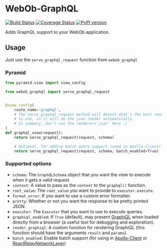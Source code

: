 # WebOb-GraphQL

[![Build Status](https://travis-ci.org/graphql-python/webob-graphql.svg?branch=master)](https://travis-ci.org/graphql-python/webob-graphql) [![Coverage Status](https://coveralls.io/repos/graphql-python/webob-graphql/badge.svg?branch=master&service=github)](https://coveralls.io/github/graphql-python/webob-graphql?branch=master) [![PyPI version](https://badge.fury.io/py/webob-graphql.svg)](https://badge.fury.io/py/webob-graphql)

Adds GraphQL support to your WebOb application.

## Usage

Just use the `serve_graphql_request` function from `webob_graphql`


### Pyramid

```python
from pyramid.view import view_config

from webob_graphql import serve_graphql_request


@view_config(
    route_name='graphql',
    # The serve_graphql_request method will detect what's the best renderer
    # to use, so it will do the json render automatically.
    # In summary, don't use the renderer='json' here :)
)
def graphql_view(request):
    return serve_graphql_request(request, schema)

	# Optional, for adding batch query support (used in Apollo-Client)
    return serve_graphql_request(request, schema, batch_enabled=True)
```

### Supported options
 * `schema`: The `GraphQLSchema` object that you want the view to execute when it gets a valid request.
 * `context`: A value to pass as the `context` to the `graphql()` function.
 * `root_value`: The `root_value` you want to provide to `executor.execute`.
 * `format_error`: If you want to use a custom error formatter.
 * `pretty`: Whether or not you want the response to be pretty printed JSON.
 * `executor`: The `Executor` that you want to use to execute queries.
 * `graphiql_enabled`: If `True` (default), may present [GraphiQL](https://github.com/graphql/graphiql) when loaded directly from a browser (a useful tool for debugging and exploration).
 * `render_graphiql`: A custom function for rendering GraphiQL (this function should have the arguments `result` and `params`).
 * `batch_enabled`: Enable batch support (for using in [Apollo-Client](http://dev.apollodata.com/core/network.html#query-batching) or [ReactRelayNetworkLayer](https://github.com/nodkz/react-relay-network-layer))
